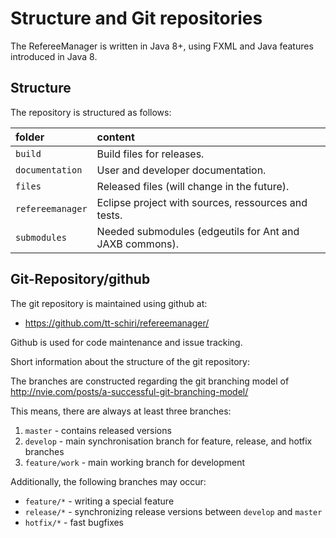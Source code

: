 # Structure and Git repositories

The RefereeManager is written in Java 8+, using FXML and Java features introduced in Java 8.

## Structure

The repository is structured as follows:

| folder | content |
|:--|:--|
| `build` | Build files for releases. |
| `documentation` | User and developer documentation. |
| `files` | Released files (will change in the future). |
| `refereemanager` | Eclipse project with sources, ressources and tests. |
| `submodules` | Needed submodules (edgeutils for Ant and JAXB commons). |


## Git-Repository/github

The git repository is maintained using github at:

- <https://github.com/tt-schiri/refereemanager/>

Github is used for code maintenance and issue tracking.

Short information about the structure of the git repository:

The branches are constructed regarding the git branching model of http://nvie.com/posts/a-successful-git-branching-model/

This means, there are always at least three branches:

1. `master` - contains released versions
2. `develop` - main synchronisation branch for feature, release, and hotfix branches
3. `feature/work` - main working branch for development

Additionally, the following branches may occur:

- `feature/*` - writing a special feature
- `release/*` - synchronizing release versions between `develop` and `master`
- `hotfix/*` - fast bugfixes
